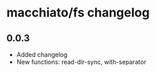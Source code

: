 # macchiato/fs changelog


## 0.0.3

- Added changelog
- New functions: read-dir-sync, with-separator